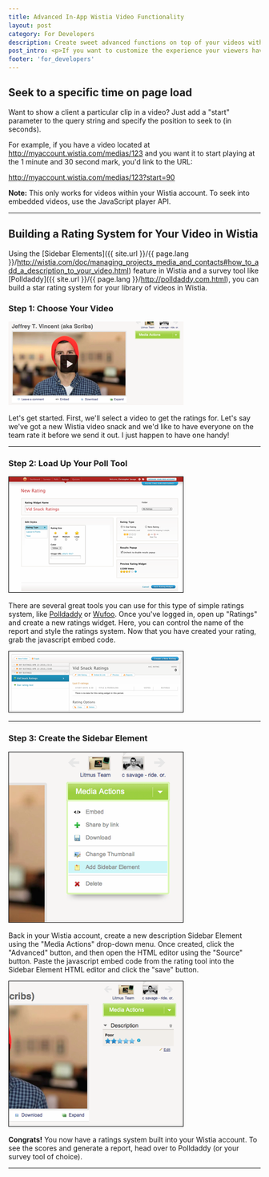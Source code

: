 ```yaml
---
title: Advanced In-App Wistia Video Functionality
layout: post
category: For Developers
description: Create sweet advanced functions on top of your videos within the Wistia app with these tutorials.
post_intro: <p>If you want to customize the experience your viewers have when watching videos inside your Wistia account, start here.</p>
footer: 'for_developers'
---
```


## Seek to a specific time on page load

Want to show a client a particular clip in a video? Just add a "start" parameter to the query string and specify the position to seek to (in seconds).

For example, if you have a video located at http://myaccount.wistia.com/medias/123 and you want it to start playing at the 1 minute and 30 second mark, you'd link to the URL:
	
<span class="code">http://myaccount.wistia.com/medias/123?start=90</span>

**Note:** This only works for videos within your Wistia account. To seek into embedded videos, use the JavaScript player API.

---

## Building a Rating System for Your Video in Wistia

Using the [Sidebar Elements]({{ site.url }}/{{ page.lang }}/http://wistia.com/doc/managing_projects_media_and_contacts#how_to_add_a_description_to_your_video.html) feature in Wistia and a survey tool like [Polldaddy]({{ site.url }}/{{ page.lang }}/http://polldaddy.com.html), you can build a star rating system for your library of videos in Wistia.

### Step 1: Choose Your Video

<div class="post_image float_right">
<img src="/images/pic_1_2.png" alt="choose your video" />
</div>

Let's get started.  First, we'll select a video to get the ratings for.  Let's say we've got a new Wistia video snack and we'd like to have everyone on the team rate it before we send it out.  I just happen to have one handy!

---

### Step 2: Load Up Your Poll Tool

<div class="post_image float_right">
<img src="/images/pic_2_2.png" alt="choose poll tool" />
</div>

There are several great tools you can use for this type of simple ratings system, like [Polldaddy](http://polldaddy.com "Polldaddy") or [Wufoo](http://wufoo.com/ "Wufoo").  Once you've logged in, open up "Ratings" and create a new ratings widget.  Here, you can control the name of the report and style the ratings system.
Now that you have created your rating, grab the javascript embed code.

<div class="post_image float_right">
<img src="/images/pic_3_2.png" alt="choose poll tool" />
</div>

---

### Step 3: Create the Sidebar Element

<div class="post_image float_right">
<img src="/images/pic_5_2.png" alt="choose poll tool" />
</div>

Back in your Wistia account, create a new description Sidebar Element using the "Media Actions" drop-down menu.  Once created, click the "Advanced" button, and then open the HTML editor using the "Source" button.  Paste the javascript embed code from the rating tool into the Sidebar Element HTML editor and click the "save" button.

<div class="post_image float_right">
<img src="/images/pic_7_2.png" alt="choose poll tool" />
</div>

**Congrats!** You now have a ratings system built into your Wistia account.  To see the scores and generate a report, head over to Polldaddy (or your survey tool of choice).

----


